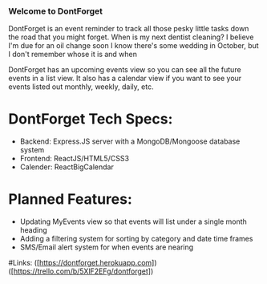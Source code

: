 ### Welcome to DontForget

DontForget is an event reminder to track all those pesky little tasks down the road that you might forget.
When is my next dentist cleaning?
I believe I'm due for an oil change soon
I know there's some wedding in October, but I don't remember whose it is and when


DontForget has an upcoming events view so you can see all the future events in a list view.
It also has a calendar view if you want to see your events listed out monthly, weekly, daily, etc.


# DontForget Tech Specs:
- Backend: Express.JS server with a MongoDB/Mongoose database system
- Frontend: ReactJS/HTML5/CSS3
- Calender: ReactBigCalendar

# Planned Features:
- Updating MyEvents view so that events will list under a single month heading
- Adding a filtering system for sorting by category and date time frames
- SMS/Email alert system for when events are nearing

#Links:
([https://dontforget.herokuapp.com])
([https://trello.com/b/5XlF2EFg/dontforget])

